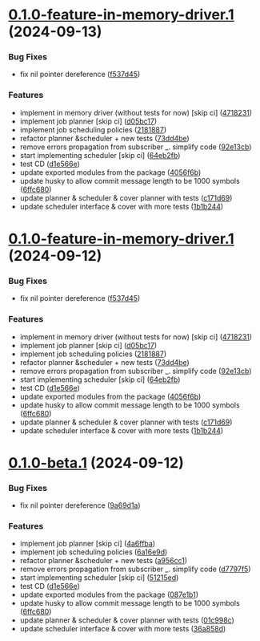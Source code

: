 # [0.1.0-feature-in-memory-driver.1](https://github.com/misikdmytro/gotick/compare/v0.0.1...v0.1.0-feature-in-memory-driver.1) (2024-09-13)


### Bug Fixes

* fix nil pointer dereference ([f537d45](https://github.com/misikdmytro/gotick/commit/f537d4509e3417f3fc2cba5bec2a489e53a2075c))


### Features

* implement in memory driver (without tests for now) [skip ci] ([4718231](https://github.com/misikdmytro/gotick/commit/47182314597e9f382d4342867cc1044d951562ac))
* implement job planner [skip ci] ([d05bc17](https://github.com/misikdmytro/gotick/commit/d05bc17c6b2a3b2f68e88e438f06ccf56ac0d2ec))
* implement job scheduling policies ([2181887](https://github.com/misikdmytro/gotick/commit/21818876bb979556450bcae23a28c1492cbb43d4))
* refactor planner &scheduler + new tests ([73dd4be](https://github.com/misikdmytro/gotick/commit/73dd4be84bfefa1570d2e3f720884f36fe499c82))
* remove errors propagation from subscriber _. simplify code ([92e13cb](https://github.com/misikdmytro/gotick/commit/92e13cbed2be0fe2a4286dcc6a5cf3b0a49b44d3))
* start implementing scheduler [skip ci] ([64eb2fb](https://github.com/misikdmytro/gotick/commit/64eb2fb7990ad808855f748eb68eeb3122c3da58))
* test CD ([d1e566e](https://github.com/misikdmytro/gotick/commit/d1e566e87ed636983f5c382e38684cd5d282d6e0))
* update exported modules from the package ([4056f6b](https://github.com/misikdmytro/gotick/commit/4056f6b11daeeb212b7d1c1b5cb178a0948124c8))
* update husky to allow commit message length to be 1000 symbols ([6ffc680](https://github.com/misikdmytro/gotick/commit/6ffc680194efe51d07d6124eed53351ba79c6028))
* update planner & scheduler & cover planner with tests ([c171d69](https://github.com/misikdmytro/gotick/commit/c171d69e58618992050548a006de35cc5b3a86ea))
* update scheduler interface & cover with more tests ([1b1b244](https://github.com/misikdmytro/gotick/commit/1b1b244529273ed48bd30d5e18e0baf768654d48))

# [0.1.0-feature-in-memory-driver.1](https://github.com/misikdmytro/gotick/compare/v0.0.1...v0.1.0-feature-in-memory-driver.1) (2024-09-12)


### Bug Fixes

* fix nil pointer dereference ([f537d45](https://github.com/misikdmytro/gotick/commit/f537d4509e3417f3fc2cba5bec2a489e53a2075c))


### Features

* implement in memory driver (without tests for now) [skip ci] ([4718231](https://github.com/misikdmytro/gotick/commit/47182314597e9f382d4342867cc1044d951562ac))
* implement job planner [skip ci] ([d05bc17](https://github.com/misikdmytro/gotick/commit/d05bc17c6b2a3b2f68e88e438f06ccf56ac0d2ec))
* implement job scheduling policies ([2181887](https://github.com/misikdmytro/gotick/commit/21818876bb979556450bcae23a28c1492cbb43d4))
* refactor planner &scheduler + new tests ([73dd4be](https://github.com/misikdmytro/gotick/commit/73dd4be84bfefa1570d2e3f720884f36fe499c82))
* remove errors propagation from subscriber _. simplify code ([92e13cb](https://github.com/misikdmytro/gotick/commit/92e13cbed2be0fe2a4286dcc6a5cf3b0a49b44d3))
* start implementing scheduler [skip ci] ([64eb2fb](https://github.com/misikdmytro/gotick/commit/64eb2fb7990ad808855f748eb68eeb3122c3da58))
* test CD ([d1e566e](https://github.com/misikdmytro/gotick/commit/d1e566e87ed636983f5c382e38684cd5d282d6e0))
* update exported modules from the package ([4056f6b](https://github.com/misikdmytro/gotick/commit/4056f6b11daeeb212b7d1c1b5cb178a0948124c8))
* update husky to allow commit message length to be 1000 symbols ([6ffc680](https://github.com/misikdmytro/gotick/commit/6ffc680194efe51d07d6124eed53351ba79c6028))
* update planner & scheduler & cover planner with tests ([c171d69](https://github.com/misikdmytro/gotick/commit/c171d69e58618992050548a006de35cc5b3a86ea))
* update scheduler interface & cover with more tests ([1b1b244](https://github.com/misikdmytro/gotick/commit/1b1b244529273ed48bd30d5e18e0baf768654d48))

# [0.1.0-beta.1](https://github.com/misikdmytro/gotick/compare/v0.0.1...v0.1.0-beta.1) (2024-09-12)


### Bug Fixes

* fix nil pointer dereference ([9a69d1a](https://github.com/misikdmytro/gotick/commit/9a69d1a86d34365fdf8d3577252ff830b92ed221))


### Features

* implement job planner [skip ci] ([4a6ffba](https://github.com/misikdmytro/gotick/commit/4a6ffbae8993b9e572a8d37da5b99fe0558b60af))
* implement job scheduling policies ([6a16e9d](https://github.com/misikdmytro/gotick/commit/6a16e9db8b07377e9b0c6fe5b2d934985ffe4ef9))
* refactor planner &scheduler + new tests ([a956cc1](https://github.com/misikdmytro/gotick/commit/a956cc1f9f0ba1871133e072926844c026c0c8f6))
* remove errors propagation from subscriber _. simplify code ([d7797f5](https://github.com/misikdmytro/gotick/commit/d7797f5bdc8398f2ededbf79dcfccfa1a248527b))
* start implementing scheduler [skip ci] ([51215ed](https://github.com/misikdmytro/gotick/commit/51215edf7dc5202f0ce54f00a19d02d05eec41ad))
* test CD ([d1e566e](https://github.com/misikdmytro/gotick/commit/d1e566e87ed636983f5c382e38684cd5d282d6e0))
* update exported modules from the package ([087e1b1](https://github.com/misikdmytro/gotick/commit/087e1b14ca91521a06f82560264d65adfa9d0f5c))
* update husky to allow commit message length to be 1000 symbols ([6ffc680](https://github.com/misikdmytro/gotick/commit/6ffc680194efe51d07d6124eed53351ba79c6028))
* update planner & scheduler & cover planner with tests ([01c998c](https://github.com/misikdmytro/gotick/commit/01c998c835dab8127741062a4fdd1ef7243fc602))
* update scheduler interface & cover with more tests ([36a858d](https://github.com/misikdmytro/gotick/commit/36a858d66fdbe3beeb56fb454e486ba650766e8d))
